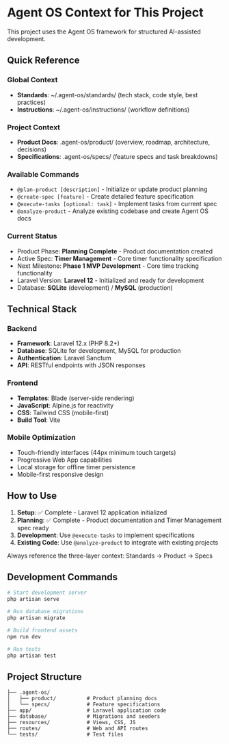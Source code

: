 # Agent OS Context for This Project

This project uses the Agent OS framework for structured AI-assisted development.

## Quick Reference

### Global Context
- **Standards**: ~/.agent-os/standards/ (tech stack, code style, best practices)
- **Instructions**: ~/.agent-os/instructions/ (workflow definitions)

### Project Context  
- **Product Docs**: .agent-os/product/ (overview, roadmap, architecture, decisions)
- **Specifications**: .agent-os/specs/ (feature specs and task breakdowns)

### Available Commands
- `@plan-product [description]` - Initialize or update product planning
- `@create-spec [feature]` - Create detailed feature specification
- `@execute-tasks [optional: task]` - Implement tasks from current spec
- `@analyze-product` - Analyze existing codebase and create Agent OS docs

### Current Status
- Product Phase: **Planning Complete** - Product documentation created
- Active Spec: **Timer Management** - Core timer functionality specification
- Next Milestone: **Phase 1 MVP Development** - Core time tracking functionality
- Laravel Version: **Laravel 12** - Initialized and ready for development
- Database: **SQLite** (development) / **MySQL** (production)

## Technical Stack

### Backend
- **Framework**: Laravel 12.x (PHP 8.2+)
- **Database**: SQLite for development, MySQL for production
- **Authentication**: Laravel Sanctum
- **API**: RESTful endpoints with JSON responses

### Frontend
- **Templates**: Blade (server-side rendering)
- **JavaScript**: Alpine.js for reactivity
- **CSS**: Tailwind CSS (mobile-first)
- **Build Tool**: Vite

### Mobile Optimization
- Touch-friendly interfaces (44px minimum touch targets)
- Progressive Web App capabilities
- Local storage for offline timer persistence
- Mobile-first responsive design

## How to Use

1. **Setup**: ✅ Complete - Laravel 12 application initialized
2. **Planning**: ✅ Complete - Product documentation and Timer Management spec ready
3. **Development**: Use `@execute-tasks` to implement specifications
4. **Existing Code**: Use `@analyze-product` to integrate with existing projects

Always reference the three-layer context: Standards → Product → Specs

## Development Commands

```bash
# Start development server
php artisan serve

# Run database migrations
php artisan migrate

# Build frontend assets
npm run dev

# Run tests
php artisan test
```

## Project Structure

```
├── .agent-os/
│   ├── product/          # Product planning docs
│   └── specs/            # Feature specifications
├── app/                  # Laravel application code
├── database/             # Migrations and seeders
├── resources/            # Views, CSS, JS
├── routes/               # Web and API routes
└── tests/                # Test files
```
